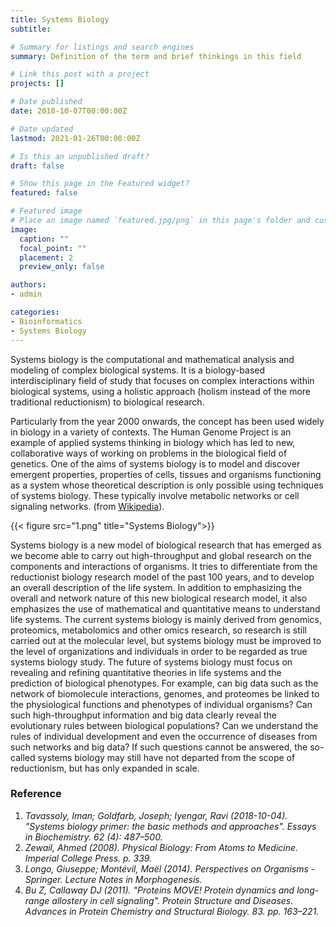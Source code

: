 ```yaml
---
title: Systems Biology
subtitle: 

# Summary for listings and search engines
summary: Definition of the term and brief thinkings in this field

# Link this post with a project
projects: []

# Date published
date: 2018-10-07T00:00:00Z

# Date updated
lastmod: 2021-01-26T00:00:00Z

# Is this an unpublished draft?
draft: false

# Show this page in the Featured widget?
featured: false

# Featured image
# Place an image named `featured.jpg/png` in this page's folder and customize its options here.
image:
  caption: ""
  focal_point: ""
  placement: 2
  preview_only: false

authors:
- admin

categories:
- Bioinformatics
- Systems Biology
---
```


Systems biology is the computational and mathematical analysis and modeling of complex biological systems. It is a biology-based interdisciplinary field of study that focuses on complex interactions within biological systems, using a holistic approach (holism instead of the more traditional reductionism) to biological research.

Particularly from the year 2000 onwards, the concept has been used widely in biology in a variety of contexts. The Human Genome Project is an example of applied systems thinking in biology which has led to new, collaborative ways of working on problems in the biological field of genetics. One of the aims of systems biology is to model and discover emergent properties, properties of cells, tissues and organisms functioning as a system whose theoretical description is only possible using techniques of systems biology. These typically involve metabolic networks or cell signaling networks. (from [Wikipedia](https://en.wikipedia.org/wiki/Systems_biology)).


{{< figure src="1.png" title="Systems Biology">}}


Systems biology is a new model of biological research that has emerged as we become able to carry out high-throughput and global research on the components and interactions of organisms. It tries to differentiate from the reductionist biology research model of the past 100 years, and to develop an overall description of the life system. In addition to emphasizing the overall and network nature of this new biological research model, it also emphasizes the use of mathematical and quantitative means to understand life systems. The current systems biology is mainly derived from genomics, proteomics, metabolomics and other omics research, so research is still carried out at the molecular level, but systems biology must be improved to the level of organizations and individuals in order to be regarded as true systems biology study. The future of systems biology must focus on revealing and refining quantitative theories in life systems and the prediction of biological phenotypes. For example, can big data such as the network of biomolecule interactions, genomes, and proteomes be linked to the physiological functions and phenotypes of individual organisms? Can such high-throughput information and big data clearly reveal the evolutionary rules between biological populations? Can we understand the rules of individual development and even the occurrence of diseases from such networks and big data? If such questions cannot be answered, the so-called systems biology may still have not departed from the scope of reductionism, but has only expanded in scale.



  
### Reference
1.	_Tavassoly, Iman; Goldfarb, Joseph; Iyengar, Ravi (2018-10-04). "Systems biology primer: the basic methods and approaches". Essays in Biochemistry. 62 (4): 487–500._
2.	_Zewail, Ahmed (2008). Physical Biology: From Atoms to Medicine. Imperial College Press. p. 339._
3.	_Longo, Giuseppe; Montévil, Maël (2014). Perspectives on Organisms - Springer. Lecture Notes in Morphogenesis._
4.	_Bu Z, Callaway DJ (2011). "Proteins MOVE! Protein dynamics and long-range allostery in cell signaling". Protein Structure and Diseases. Advances in Protein Chemistry and Structural Biology. 83. pp. 163–221._



